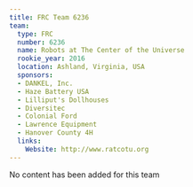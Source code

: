 ```yaml
---
title: FRC Team 6236
team:
  type: FRC
  number: 6236
  name: Robots at The Center of the Universe
  rookie_year: 2016
  location: Ashland, Virginia, USA
  sponsors:
  - DANKEL, Inc.
  - Haze Battery USA
  - Lilliput's Dollhouses
  - Diversitec
  - Colonial Ford
  - Lawrence Equipment
  - Hanover County 4H
  links:
    Website: http://www.ratcotu.org
---
```


No content has been added for this team